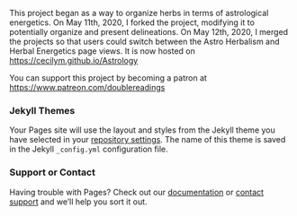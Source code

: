 This project began as a way to organize herbs in terms of astrological energetics. On May 11th, 2020, I forked the project, modifying it to potentially organize and present delineations. On May 12th, 2020, I merged the projects so that users could switch between the Astro Herbalism and Herbal Energetics page views. It is now hosted on https://cecilym.github.io/Astrology

You can support this project by becoming a patron at https://www.patreon.com/doublereadings

### Jekyll Themes

Your Pages site will use the layout and styles from the Jekyll theme you have selected in your [repository settings](https://github.com/cecilym/herbalEnergetics/settings). The name of this theme is saved in the Jekyll `_config.yml` configuration file.

### Support or Contact

Having trouble with Pages? Check out our [documentation](https://help.github.com/categories/github-pages-basics/) or [contact support](https://github.com/contact) and we’ll help you sort it out.

